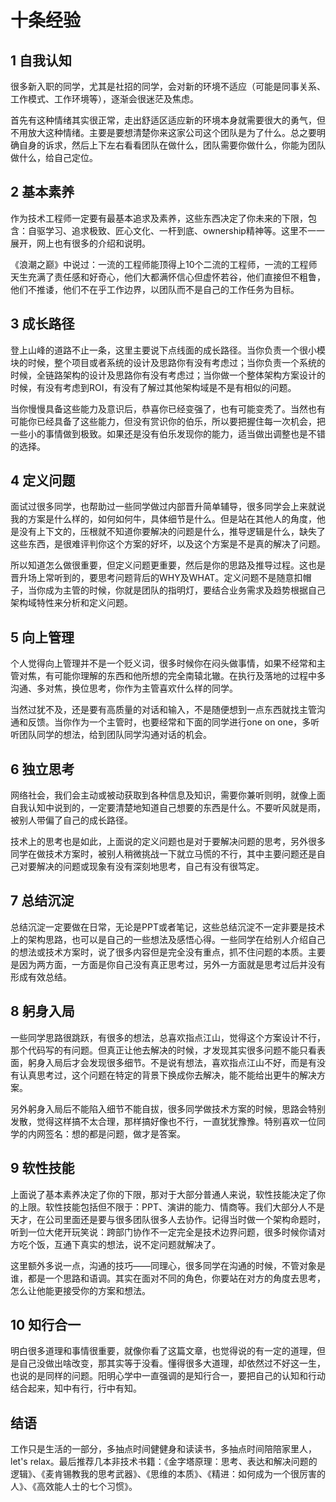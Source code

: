 # 十条经验

## 1 自我认知
很多新入职的同学，尤其是社招的同学，会对新的环境不适应（可能是同事关系、工作模式、工作环境等），逐渐会很迷茫及焦虑。

首先有这种情绪其实很正常，走出舒适区适应新的环境本身就需要很大的勇气，但不用放大这种情绪。主要是要想清楚你来这家公司这个团队是为了什么。总之要明确自身的诉求，然后上下左右看看团队在做什么，团队需要你做什么，你能为团队做什么，给自己定位。

## 2 基本素养
作为技术工程师一定要有最基本追求及素养，这些东西决定了你未来的下限，包含：自驱学习、追求极致、匠心文化、一杆到底、ownership精神等。这里不一一展开，网上也有很多的介绍和说明。

《浪潮之巅》中说过：一流的工程师能顶得上10个二流的工程师，一流的工程师天生充满了责任感和好奇心，他们大都满怀信心但虚怀若谷，他们直接但不粗鲁，他们不推诿，他们不在乎工作边界，以团队而不是自己的工作任务为目标。

## 3 成长路径
登上山峰的道路不止一条，这里主要说下点线面的成长路径。当你负责一个很小模块的时候，整个项目或者系统的设计及思路你有没有考虑过；当你负责一个系统的时候，全链路架构的设计及思路你有没有考虑过；当你做一个整体架构方案设计的时候，有没有考虑到ROI，有没有了解过其他架构域是不是有相似的问题。

当你慢慢具备这些能力及意识后，恭喜你已经变强了，也有可能变秃了。当然也有可能你已经具备了这些能力，但没有赏识你的伯乐，所以要把握住每一次机会，把一些小的事情做到极致。如果还是没有伯乐发现你的能力，适当做出调整也是不错的选择。

## 4 定义问题
面试过很多同学，也帮助过一些同学做过内部晋升简单辅导，很多同学会上来就说我的方案是什么样的，如何如何牛，具体细节是什么。但是站在其他人的角度，他是没有上下文的，压根就不知道你要解决的问题是什么，推导逻辑是什么，缺失了这些东西，是很难评判你这个方案的好坏，以及这个方案是不是真的解决了问题。

所以知道怎么做很重要，但定义问题更重要，然后是你的思路及推导过程。这也是晋升场上常听到的，要思考问题背后的WHY及WHAT。定义问题不是随意扣帽子，当你成为主管的时候，你就是团队的指明灯，要结合业务需求及趋势根据自己架构域特性来分析和定义问题。

## 5 向上管理
个人觉得向上管理并不是一个贬义词，很多时候你在闷头做事情，如果不经常和主管对焦，有可能你理解的东西和他所想的完全南辕北辙。在执行及落地的过程中多沟通、多对焦，换位思考，你作为主管喜欢什么样的同学。

当然过犹不及，还是要有高质量的对话和输入，不是随便想到一点东西就找主管沟通和反馈。当你作为一个主管时，也要经常和下面的同学进行one on one，多听听团队同学的想法，给到团队同学沟通对话的机会。

## 6 独立思考
网络社会，我们会主动或被动获取到各种信息及知识，需要你兼听则明，就像上面自我认知中说到的，一定要清楚地知道自己想要的东西是什么。不要听风就是雨，被别人带偏了自己的成长路径。

技术上的思考也是如此，上面说的定义问题也是对于要解决问题的思考，另外很多同学在做技术方案时，被别人稍微挑战一下就立马慌的不行，其中主要问题还是自己对要解决的问题或现象有没有深刻地思考，自己有没有很笃定。

## 7 总结沉淀
总结沉淀一定要做在日常，无论是PPT或者笔记，这些总结沉淀不一定非要是技术上的架构思路，也可以是自己的一些想法及感悟心得。一些同学在给别人介绍自己的想法或技术方案时，说了很多内容但是完全没有重点，抓不住问题的本质。主要是因为两方面，一方面是你自己没有真正思考过，另外一方面就是思考过后并没有形成有效总结。

## 8 躬身入局
一些同学思路很跳跃，有很多的想法，总喜欢指点江山，觉得这个方案设计不行，那个代码写的有问题。但真正让他去解决的时候，才发现其实很多问题不能只看表面，躬身入局后才会发现很多细节。不是说有想法，喜欢指点江山不好，而是有没有认真思考过，这个问题在特定的背景下换成你去解决，能不能给出更牛的解决方案。

另外躬身入局后不能陷入细节不能自拔，很多同学做技术方案的时候，思路会特别发散，觉得这样搞不太合理，那样搞好像也不行，一直犹犹豫豫。特别喜欢一位同学的内网签名：想的都是问题，做才是答案。

## 9 软性技能
上面说了基本素养决定了你的下限，那对于大部分普通人来说，软性技能决定了你的上限。软性技能包括但不限于：PPT、演讲的能力、情商等。我们大部分人不是天才，在公司里面还是要与很多团队很多人去协作。记得当时做一个架构命题时，听到一位大佬开玩笑说：跨部门协作不一定完全是技术边界问题，很多时候你请对方吃个饭，互通下真实的想法，说不定问题就解决了。

这里额外多说一点，沟通的技巧——同理心，很多同学在沟通的时候，不管对象是谁，都是一个思路和语调。其实在面对不同的角色，你要站在对方的角度去思考，怎么让他能更接受你的方案和想法。

## 10 知行合一
明白很多道理和事情很重要，就像你看了这篇文章，也觉得说的有一定的道理，但是自己没做出啥改变，那其实等于没看。懂得很多大道理，却依然过不好这一生，也说的是同样的问题。阳明心学中一直强调的是知行合一，要把自己的认知和行动结合起来，知中有行，行中有知。

## 结语
工作只是生活的一部分，多抽点时间健健身和读读书，多抽点时间陪陪家里人，let's relax。最后推荐几本非技术书籍：《金字塔原理：思考、表达和解决问题的逻辑》、《麦肯锡教我的思考武器》、《思维的本质》、《精进：如何成为一个很厉害的人》、《高效能人士的七个习惯》。